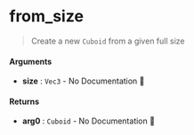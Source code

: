 # from\_size

>  Create a new `Cuboid` from a given full size

#### Arguments

- **size** : `Vec3` \- No Documentation 🚧

#### Returns

- **arg0** : `Cuboid` \- No Documentation 🚧